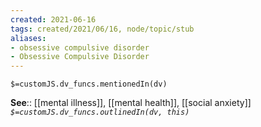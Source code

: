 ```yaml
---
created: 2021-06-16
tags: created/2021/06/16, node/topic/stub
aliases:
- obsessive compulsive disorder
- Obsessive Compulsive Disorder
---
```

`$=customJS.dv_funcs.mentionedIn(dv)`


**See**:: [[mental illness]], [[mental health]], [[social anxiety]] 
*`$=customJS.dv_funcs.outlinedIn(dv, this)`*
